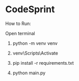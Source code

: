 # CodeSprint
How to Run:

Open terminal 

1) python -m venv venv 

2) venv\Scripts\Activate 

3) pip install -r requirements.txt 

4) python main.py
